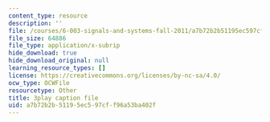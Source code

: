 ```yaml
---
content_type: resource
description: ''
file: /courses/6-003-signals-and-systems-fall-2011/a7b72b2b51195ec597cff96a53ba402f_OT04cEdpK-M.vtt
file_size: 64886
file_type: application/x-subrip
hide_download: true
hide_download_original: null
learning_resource_types: []
license: https://creativecommons.org/licenses/by-nc-sa/4.0/
ocw_type: OCWFile
resourcetype: Other
title: 3play caption file
uid: a7b72b2b-5119-5ec5-97cf-f96a53ba402f
---
```


